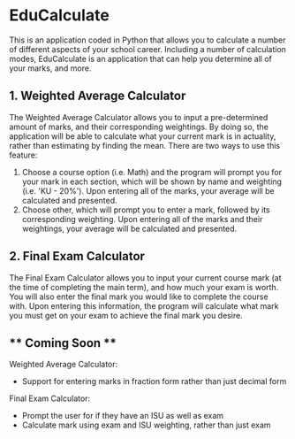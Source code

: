 # EduCalculate
This is an application coded in Python that allows you to calculate a number of different aspects of your school career. Including a number of calculation modes, EduCalculate is an application that can help you determine all of your marks, and more.

## 1. Weighted Average Calculator
The Weighted Average Calculator allows you to input a pre-determined amount of marks, and their corresponding weightings. By doing so, the application will be able to calculate what your current mark is in actuality, rather than estimating by finding the mean. There are two ways to use this feature:
1. Choose a course option (i.e. Math) and the program will prompt you for your mark in each section, which will be shown by name and weighting (i.e. 'KU - 20%'). Upon entering all of the marks, your average will be calculated and presented.
2. Choose other, which will prompt you to enter a mark, followed by its corresponding weighting. Upon entering all of the marks and their weightings, your average will be calculated and presented.

## 2. Final Exam Calculator
The Final Exam Calculator allows you to input your current course mark (at the time of completing the main term), and how much your exam is worth. You will also enter the final mark you would like to complete the course with. Upon entering this information, the program will calculate what mark you must get on your exam to achieve the final mark you desire. 

## ** Coming Soon **
Weighted Average Calculator:
- Support for entering marks in fraction form rather than just decimal form

Final Exam Calculator:
- Prompt the user for if they have an ISU as well as exam
- Calculate mark using exam and ISU weighting, rather than just exam